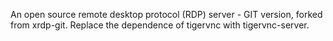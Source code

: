 An open source remote desktop protocol (RDP) server - GIT version, forked from xrdp-git. Replace the dependence of tigervnc with tigervnc-server.
